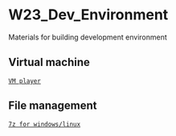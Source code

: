 # W23_Dev_Environment
Materials for building development environment


## Virtual machine
[`VM player`](1-virtual-machine/VMware-player-full-17.0.2-21581411(2023-475MB))


## File management
[`7z for windows/linux`](2-tools/7z)